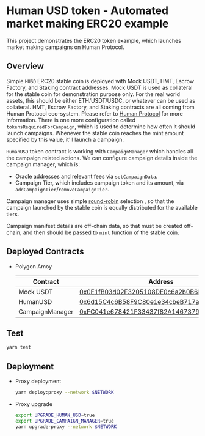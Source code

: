 # Human USD token - Automated market making ERC20 example

This project demonstrates the ERC20 token example, which launches market making campaigns on Human Protocol.

## Overview
Simple `HUSD` ERC20 stable coin is deployed with Mock USDT, HMT, Escrow Factory, and Staking contract addresses. Mock USDT is used as collateral for the stable coin for demonstration purpose only. For the real world assets, this should be either ETH/USDT/USDC, or whatever can be used as collateral.
HMT, Escrow Factory, and Staking contracts are all coming from Human Protocol eco-system. Please refer to [Human Protocol](https://github.com/humanprotocol/human-protocol) for more information.
There is one more configuration called `tokensRequiredForCampaign`, which is used to determine how often it should launch campaigns. Whenever the stable coin reaches the mint amount specified by this value, it'll launch a campaign.

`HumanUSD` token contract is working with `CampaignManager` which handles all the campaign related actions.
We can configure campaign details inside the campaign manager, which is:
- Oracle addresses and relevant fees via `setCampaignData`.
- Campaign Tier, which includes campaign token and its amount, via `addCampaignTier`/`removeCampaignTier`.

Campaign manager uses simple [round-robin](https://en.wikipedia.org/wiki/Round-robin_scheduling) selection , so that the campaign launched by the stable coin is equally distributed for the available tiers.

Campaign manifest details are off-chain data, so that must be created off-chain, and then should be passed to `mint` function of the stable coin.

## Deployed Contracts

- Polygon Amoy

    Contract | Address
    -- | --
    Mock USDT | [0x0E1fB03d02F3205108DE0c6a2b0B6B68e13D767e](https://www.oklink.com/amoy/address/0x0e1fb03d02f3205108de0c6a2b0b6b68e13d767e)
    HumanUSD | [0x6d15C4c6B58F9C80e1e34cbeB717aa7c4FF7B87c](https://www.oklink.com/amoy/address/0x6d15C4c6B58F9C80e1e34cbeB717aa7c4FF7B87c)
    CampaignManager | [0xFC041e678421F33437f82A1467379A42d1Cc29bb](https://www.oklink.com/amoy/address/0xFC041e678421F33437f82A1467379A42d1Cc29bb)

## Test
```bash
yarn test
```

## Deployment

- Proxy deployment
    ```bash
    yarn deploy:proxy --network $NETWORK
    ```
- Proxy upgrade
    ```bash
    export UPGRADE_HUMAN_USD=true
    export UPGRADE_CAMPAIGN_MANAGER=true
    yarn upgrade-proxy --network $NETWORK
    ```
